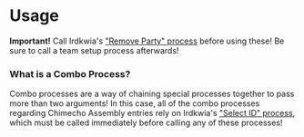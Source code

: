 # Usage
**Important!** Call Irdkwia's ["Remove Party" process](https://github.com/SkyTemple/eos-move-effects/blob/master/example/process/remove_party.asm) before using these! Be sure to call a team setup process afterwards!

### What is a Combo Process?
Combo processes are a way of chaining special processes together to pass more than two arguments! In this case, all of the combo processes regarding Chimecho Assembly entries rely on Irdkwia's ["Select ID" process](https://github.com/SkyTemple/eos-move-effects/blob/master/example/process/combos/select_id.asm), which must be called immediately before calling any of these processes!
